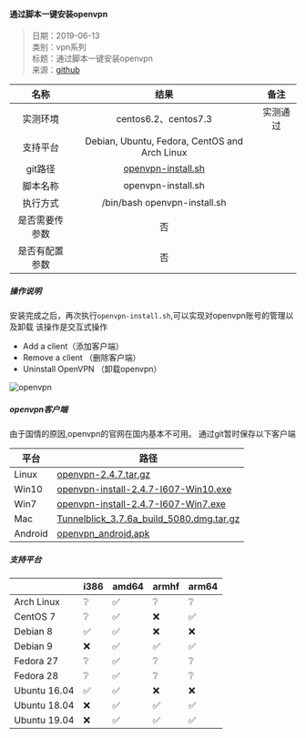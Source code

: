 #### 通过脚本一键安装openvpn 

>  日期：2019-06-13    
>  类别：vpn系列     
>  标题：通过脚本一键安装openvpn       
>  来源：[github](https://github.com/angristan/openvpn-install)

| 名称      |     结果 |   备注   |
| :------: | :------:| :------: |
| 实测环境    |   centos6.2、centos7.3 |  实测通过  |
| 支持平台    |   Debian, Ubuntu, Fedora, CentOS and Arch Linux |    |
| git路径    |   [openvpn-install.sh](https://gitee.com/lookingdreamer/SPPPOTools/raw/master/centos/vpn/openvpn/openvpn-install.sh)  |    |
| 脚本名称    |   openvpn-install.sh  |    |
| 执行方式    |   /bin/bash openvpn-install.sh  |    |
| 是否需要传参数    |   否  |    |
| 是否有配置参数    |   否  |    |


##### 操作说明
安装完成之后，再次执行`openvpn-install.sh`,可以实现对openvpn账号的管理以及卸载
该操作是交互式操作

- Add a client（添加客户端）
- Remove a client （删除客户端）
- Uninstall OpenVPN （卸载openvpn）

![openvpn](https://gitee.com/lookingdreamer/SPPPOTools/raw/master/centos/vpn/openvpn/images/vpn.png)

##### openvpn客户端
由于国情的原因,openvpn的官网在国内基本不可用。
通过git暂时保存以下客户端

|    平台          | 路径  | 
| ------------ | ---- | 
|  Linux  |   [openvpn-2.4.7.tar.gz](https://gitee.com/lookingdreamer/SPPPOTools/raw/master/centos/vpn/openvpn/client/openvpn-2.4.7.tar.gz)  |  
|  Win10  |   [openvpn-install-2.4.7-I607-Win10.exe](https://gitee.com/lookingdreamer/SPPPOTools/raw/master/centos/vpn/openvpn/client/openvpn-install-2.4.7-I607-Win10.exe)  |  
|  Win7  |   [openvpn-install-2.4.7-I607-Win7.exe](https://gitee.com/lookingdreamer/SPPPOTools/raw/master/centos/vpn/openvpn/client/openvpn-install-2.4.7-I607-Win7.exe)  |  
|  Mac  |   [Tunnelblick_3.7.6a_build_5080.dmg.tar.gz](https://gitee.com/lookingdreamer/SPPPOTools/raw/master/centos/vpn/openvpn/client/Tunnelblick_3.7.6a_build_5080.dmg.tar.gz)  |  
|  Android  |   [openvpn_android.apk](https://gitee.com/lookingdreamer/SPPPOTools/raw/master/centos/vpn/openvpn/client/openvpn_v3.0.5_apkpure.com.apk)  |  

##### 支持平台

|              | i386 | amd64 | armhf | arm64 |
| ------------ | ---- | ----- | ----- | ----- |
|  Arch Linux  |   ❔  |  ✅  |   ❔   |   ❔  |
|   CentOS 7   |   ❔  |  ✅  |   ❌   |   ✅  |
|   Debian 8   |   ✅  |  ✅  |   ❌   |   ❌  |
|   Debian 9   |   ❌  |  ✅  |   ✅   |   ✅  |
|   Fedora 27  |   ❔  |  ✅  |   ❔   |   ❔  |
|   Fedora 28  |   ❔  |  ✅  |   ❔   |   ❔  |
| Ubuntu 16.04 |   ✅  |  ✅  |   ❌   |   ❌  |
| Ubuntu 18.04 |   ❌  |  ✅  |   ✅   |   ✅  |
| Ubuntu 19.04 |   ❌  |  ✅  |   ✅   |   ✅  |

